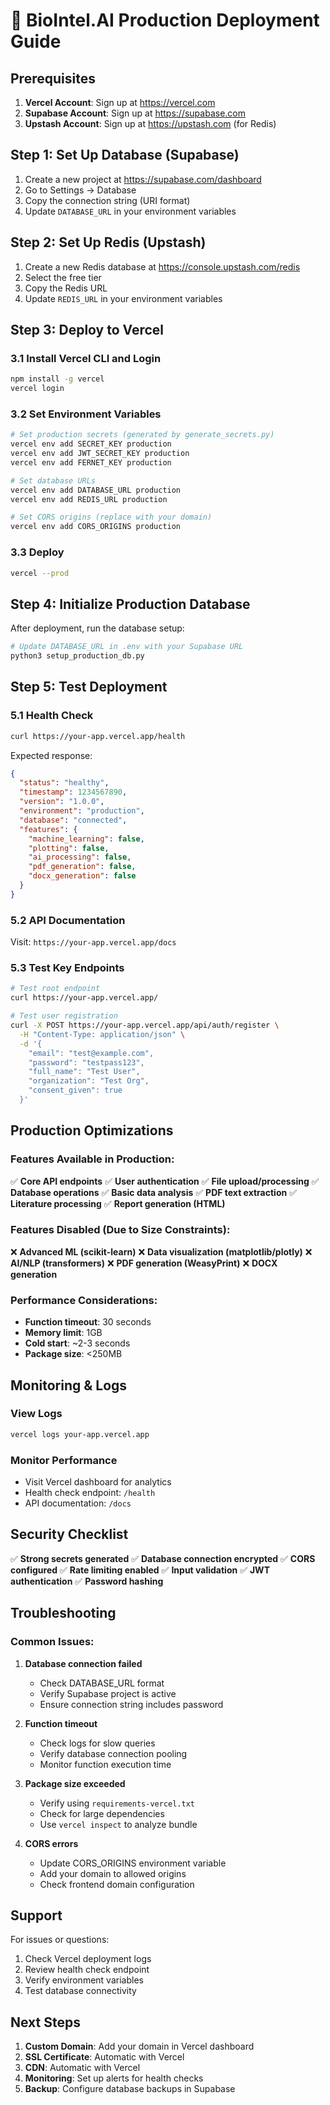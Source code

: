 # 🚀 BioIntel.AI Production Deployment Guide

## Prerequisites

1. **Vercel Account**: Sign up at https://vercel.com
2. **Supabase Account**: Sign up at https://supabase.com
3. **Upstash Account**: Sign up at https://upstash.com (for Redis)

## Step 1: Set Up Database (Supabase)

1. Create a new project at https://supabase.com/dashboard
2. Go to Settings → Database
3. Copy the connection string (URI format)
4. Update `DATABASE_URL` in your environment variables

## Step 2: Set Up Redis (Upstash)

1. Create a new Redis database at https://console.upstash.com/redis
2. Select the free tier
3. Copy the Redis URL
4. Update `REDIS_URL` in your environment variables

## Step 3: Deploy to Vercel

### 3.1 Install Vercel CLI and Login
```bash
npm install -g vercel
vercel login
```

### 3.2 Set Environment Variables
```bash
# Set production secrets (generated by generate_secrets.py)
vercel env add SECRET_KEY production
vercel env add JWT_SECRET_KEY production
vercel env add FERNET_KEY production

# Set database URLs
vercel env add DATABASE_URL production
vercel env add REDIS_URL production

# Set CORS origins (replace with your domain)
vercel env add CORS_ORIGINS production
```

### 3.3 Deploy
```bash
vercel --prod
```

## Step 4: Initialize Production Database

After deployment, run the database setup:
```bash
# Update DATABASE_URL in .env with your Supabase URL
python3 setup_production_db.py
```

## Step 5: Test Deployment

### 5.1 Health Check
```bash
curl https://your-app.vercel.app/health
```

Expected response:
```json
{
  "status": "healthy",
  "timestamp": 1234567890,
  "version": "1.0.0",
  "environment": "production",
  "database": "connected",
  "features": {
    "machine_learning": false,
    "plotting": false,
    "ai_processing": false,
    "pdf_generation": false,
    "docx_generation": false
  }
}
```

### 5.2 API Documentation
Visit: `https://your-app.vercel.app/docs`

### 5.3 Test Key Endpoints
```bash
# Test root endpoint
curl https://your-app.vercel.app/

# Test user registration
curl -X POST https://your-app.vercel.app/api/auth/register \
  -H "Content-Type: application/json" \
  -d '{
    "email": "test@example.com",
    "password": "testpass123",
    "full_name": "Test User",
    "organization": "Test Org",
    "consent_given": true
  }'
```

## Production Optimizations

### Features Available in Production:
✅ **Core API endpoints**
✅ **User authentication**
✅ **File upload/processing**
✅ **Database operations**
✅ **Basic data analysis**
✅ **PDF text extraction**
✅ **Literature processing**
✅ **Report generation (HTML)**

### Features Disabled (Due to Size Constraints):
❌ **Advanced ML (scikit-learn)**
❌ **Data visualization (matplotlib/plotly)**
❌ **AI/NLP (transformers)**
❌ **PDF generation (WeasyPrint)**
❌ **DOCX generation**

### Performance Considerations:
- **Function timeout**: 30 seconds
- **Memory limit**: 1GB
- **Cold start**: ~2-3 seconds
- **Package size**: <250MB

## Monitoring & Logs

### View Logs
```bash
vercel logs your-app.vercel.app
```

### Monitor Performance
- Visit Vercel dashboard for analytics
- Health check endpoint: `/health`
- API documentation: `/docs`

## Security Checklist

✅ **Strong secrets generated**
✅ **Database connection encrypted**
✅ **CORS configured**
✅ **Rate limiting enabled**
✅ **Input validation**
✅ **JWT authentication**
✅ **Password hashing**

## Troubleshooting

### Common Issues:

1. **Database connection failed**
   - Check DATABASE_URL format
   - Verify Supabase project is active
   - Ensure connection string includes password

2. **Function timeout**
   - Check logs for slow queries
   - Verify database connection pooling
   - Monitor function execution time

3. **Package size exceeded**
   - Verify using `requirements-vercel.txt`
   - Check for large dependencies
   - Use `vercel inspect` to analyze bundle

4. **CORS errors**
   - Update CORS_ORIGINS environment variable
   - Add your domain to allowed origins
   - Check frontend domain configuration

## Support

For issues or questions:
1. Check Vercel deployment logs
2. Review health check endpoint
3. Verify environment variables
4. Test database connectivity

## Next Steps

1. **Custom Domain**: Add your domain in Vercel dashboard
2. **SSL Certificate**: Automatic with Vercel
3. **CDN**: Automatic with Vercel
4. **Monitoring**: Set up alerts for health checks
5. **Backup**: Configure database backups in Supabase